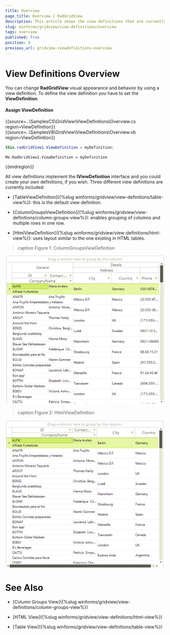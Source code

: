 ```yaml
---
title: Overview
page_title: Overview | RadGridView
description: This article shows the view definitions that are currently supported in RadgridView
slug: winforms/gridview/view-definitions/overview
tags: overview
published: True
position: 0
previous_url: gridview-viewdefinitions-overview
---
```


# View Definitions Overview

You can change __RadGridView__ visual appearance and behavior by using a view definition. To define the view definition you have to set the __ViewDefinition__.

#### Assign ViewDefinition

{{source=..\SamplesCS\GridView\ViewDefinitions\Overview.cs region=ViewDefinition}} 
{{source=..\SamplesVB\GridView\ViewDefinitions\Overview.vb region=ViewDefinition}} 

````C#
this.radGridView1.ViewDefinition = myDefinition;

````
````VB.NET
Me.RadGridView1.ViewDefinition = myDefinition

````

{{endregion}} 

All view definitions implement the __IViewDefinition__ interface and you could create your own definitions, if you wish. Three different view definitions are currently included: 

* [TableViewDefinition]({%slug winforms/gridview/view-definitions/table-view%}): this is the default view definition.

* [ColumnGroupsViewDefinition]({%slug winforms/gridview/view-definitions/column-groups-view%}): enables grouping of columns and multiple rows in one row.

* [HtmlViewDefinition]({%slug winforms/gridview/view-definitions/html-view%}): uses layout similar to the one existing in HTML tables.

>caption Figure 1: ColumnGroupsViewDefinition

![gridview-viewdefinitions-overview 001](images/gridview-viewdefinitions-overview001.png)

>caption Figure 2: HtmlViewDefinition

![gridview-viewdefinitions-overview 002](images/gridview-viewdefinitions-overview002.png)

# See Also
* [Column Groups View]({%slug winforms/gridview/view-definitions/column-groups-view%})

* [HTML View]({%slug winforms/gridview/view-definitions/html-view%})

* [Table View]({%slug winforms/gridview/view-definitions/table-view%})


